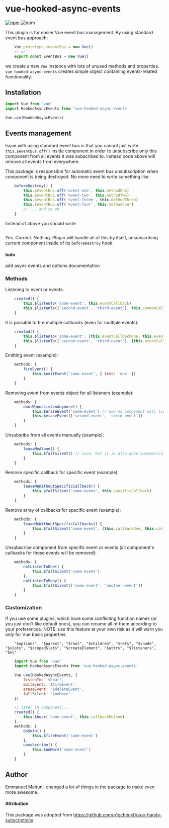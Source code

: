 # vue-hooked-async-events
[![npm](https://img.shields.io/npm/v/vue-hooked-async-events.svg)](vue-hooked-async-events) ![npm](https://img.shields.io/npm/dt/vue-hooked-async-events.svg)

This plugin is for easier Vue event bus management.
By using standard event bus approach:
```javascript
    Vue.prototype.$eventBus = new Vue()
    // or
    export const EventBus = new Vue()
```
we create a new `Vue` instance with lots of unused methods and properties. `vue-hooked-async-events` creates simple object containing events-related functionality. 

## Installation
```javascript
import Vue from 'vue'
import HookedAsyncEvents from 'vue-hooked-async-events'

Vue.use(HookedAsyncEvents)
```

## Events management
Issue with using standard event bus is that you cannot just write `this.$eventBus.off()` inside component in order to unsubscribe only this component from all events it was subscribed to. Instead code above will remove all events from everywhere.

This package is responsible for automatic event bus unsubscription when component is being destroyed. No more need to write something like:
```javascript
    beforeDestroy() {
        this.$eventBus.off('event-one', this.methodOne)
        this.$eventBus.off('event-two', this.methodTwo)
        this.$eventBus.off('event-three', this.methodThree)
        this.$eventBus.off('event-four', this.methodFour)
        // ... and so on
    }
```
Instead of above you should write:
```javascript
```
Yes. Correct. Nothing. Plugin will handle all of this by itself, unsubscribing current component inside of its `beforeDestroy` hook.

#### todo
add async events and options documentation
 
### Methods
Listening to event or events:
```javascript
    created() {
        this.$listenTo('some-event', this.eventCallback)
        this.$listenTo(['second-event', 'third-event'], this.commonCallback)
    }
```
It is possible to fire multiple callbacks (even for multiple events):
```javascript
    created() {
        this.$listenTo('some-event', [this.eventCallbackOne, this.eventCallbackTwo])
        this.$listenTo(['second-event', 'third-event'], [this.eventCallbackOne, this.eventCallbackTwo])
    }
```

Emitting event (example):
```javascript
    methods: {
        fireEvent() {
            this.$emitEvent('some-event', { test: 'one' })
        }
    }
```

Removing event from events object for all listeners (example):
```javascript
    methods: {
        dontWannaListenAnymore() {
            this.$eraseEvent('some-event') // now no component will listen to this event
            this.$eraseEvent(['second-event', 'third-event'])
        }
    }
```

Unsubsribe from all events manually (example):
```javascript
    methods: {
        leaveMeAlone() {
            this.$fallSilent() // nice, but it is also done automatically inside "beforeDestroy" hook
        }
    }
```
Remove specific callback for specific event (example): 
```javascript
    methods: {
        leaveMeWithoutSpecificCallback() {
            this.$fallSilent('some-event', this.specificCallback)
        }
    }
```
Remove array of callbacks for specific event (example):
```javascript
    methods: {
        leaveMeWithoutSpecificCallbacks() {
            this.$fallSilent('some-event', [this.callbackOne, this.callbackTwo])
        }
    }
```
Unsubscribe component from specific event or events (all component's callbacks for these events will be removed):
```javascript
    methods: {
        notListenToOne() {
            this.$fallSilent('some-event')
        },
        notListenToMany() {
            this.$fallSilent(['some-event', 'another-event'])
        }
    }
```


### Customization
If you use some plugins, which have some conflicting function names (or you just don't like default ones), you can rename all of them according to your preferences.
NOTE: use this feature at your own risk as it will warn you only for Vue basic properties:
```
    "$options", "$parent", "$root", "$children", "$refs", "$vnode", "$slots", "$scopedSlots", "$createElement", "$attrs", "$listeners", "$el"
```
```javascript
    import Vue from 'vue'
    import HookedAsyncEvents from 'vue-hooked-async-events'

    Vue.use(HookedAsyncEvents, {
        listenTo: '$hear',
        emitEvent: '$fireEvent',
        eraseEvent: '$deleteEvent',
        fallSilent: '$noMore'
    })

    // later in component...
    created() {
        this.$hear('some-event', this.callbackMethod)
    },
    methods: {
        doSmth() {
            this.$fireEvent('some-event')
        },
        unsubscribe() {
            this.$noMore('some-event')
        }
    }
```

## Author
Emmanuel Mahuni, changed a lot of things in the package to make even more awesome.

#### Attribution
This package was adopted from https://github.com/p1pchenk0/vue-handy-subscriptions

